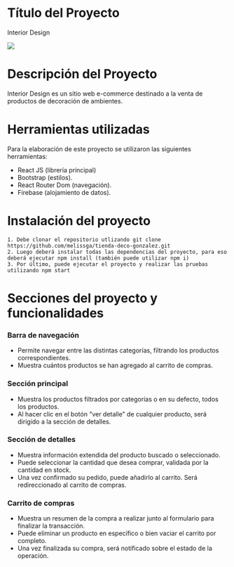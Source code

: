 # Título del Proyecto

Interior Design

![](ProyectoFinal.gif)

# Descripción del Proyecto

Interior Design es un sitio web e-commerce destinado a la venta de productos de decoración de ambientes. 

# Herramientas utilizadas
Para la elaboración de este proyecto se utilizaron las siguientes herramientas:

+ React JS (librería principal)
+ Bootstrap (estilos).
+ React Router Dom (navegación).
+ Firebase (alojamiento de datos).

# Instalación del proyecto

    1. Debe clonar el repositorio utlizando git clone https://github.com/melissga/tienda-deco-gonzalez.git
    2. Luego deberá instalar todas las dependencias del proyecto, para eso deberá ejecutar npm install (también puede utilizar npm i)
    3. Por último, puede ejecutar el proyecto y realizar las pruebas utilizando npm start

# Secciones del proyecto y funcionalidades

### Barra de navegación
+ Permite navegar entre las distintas categorías, filtrando los productos correspondientes.
+ Muestra cuántos productos se han agregado al carrito de compras.

### Sección principal
+ Muestra los productos filtrados por categorías o en su defecto, todos los productos.
+ Al hacer clic en el botón "ver detalle" de cualquier producto, será dirigido a la sección de detalles.

### Sección de detalles
+ Muestra información extendida del producto buscado o seleccionado.
+ Puede seleccionar la cantidad que desea comprar, validada por la cantidad en stock.
+ Una vez confirmado su pedido, puede añadirlo al carrito. Será redireccionado al carrito de compras.

### Carrito de compras
+ Muestra un resumen de la compra a realizar junto al formulario para finalizar la transacción.
+ Puede eliminar un producto en específico o bien vaciar el carrito por completo.
+ Una vez finalizada su compra, será notificado sobre el estado de la operación.
